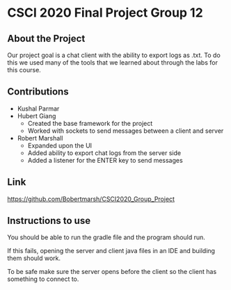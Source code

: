 # CSCI 2020 Final Project Group 12

## About the Project
Our project goal is a chat client with the ability to export logs as .txt.
To do this we used many of the tools that we learned about through the labs for this course.

## Contributions
* Kushal Parmar
* Hubert Giang
 	* Created the base framework for the project
 	* Worked with sockets to send messages between a client and server
* Robert Marshall
	* Expanded upon the UI
	* Added ability to export chat logs from the server side
	* Added a listener for the ENTER key to send messages

## Link
https://github.com/Bobertmarsh/CSCI2020_Group_Project

## Instructions to use
You should be able to run the gradle file and the program should run.

If this fails, opening the server and client java files in an IDE and building them should work.

To be safe make sure the server opens before the client so the client has something to connect to.